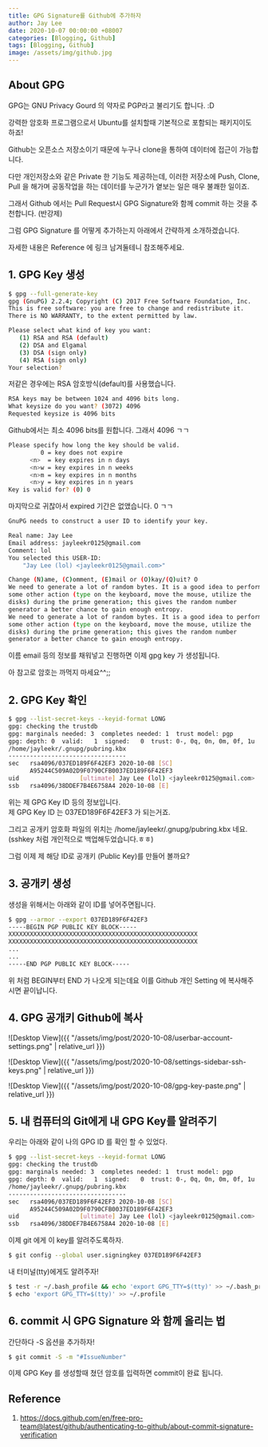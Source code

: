 ```yaml
---
title: GPG Signature를 Github에 추가하자
author: Jay Lee
date: 2020-10-07 00:00:00 +08007
categories: [Blogging, Github]
tags: [Blogging, Github]
image: /assets/img/github.jpg
---
```


## About GPG

GPG는 GNU Privacy Gourd 의 약자로 PGP라고 불리기도 합니다. :D

강력한 암호화 프로그램으로서 Ubuntu를 설치할때 기본적으로 포함되는 패키지이도 하죠!

Github는 오픈소스 저장소이기 때문에 누구나 clone을 통하여 데이터에 접근이 가능합니다.

다만 개인저장소와 같은 Private 한 기능도 제공하는데,
이러한 저장소에 Push, Clone, Pull 을 해가며 공동작업을 하는 데이터를 누군가가 옅보는 일은 매우 불쾌한 일이죠.

그래서 Github 에서는 Pull Request시 GPG Signature와 함께 commit 하는 것을 추천합니다. (반강제)

그럼 GPG Signature 를 어떻게 추가하는지 아래에서 간략하게 소개하겠습니다.

자세한 내용은 Reference 에 링크 남겨둘테니 참조해주세요.


## 1. GPG Key 생성

``` sh
$ gpg --full-generate-key
gpg (GnuPG) 2.2.4; Copyright (C) 2017 Free Software Foundation, Inc.
This is free software: you are free to change and redistribute it.
There is NO WARRANTY, to the extent permitted by law.

Please select what kind of key you want:
   (1) RSA and RSA (default)
   (2) DSA and Elgamal
   (3) DSA (sign only)
   (4) RSA (sign only)
Your selection? 
```

저같은 경우에는 RSA 암호방식(default)를 사용했습니다.

``` sh
RSA keys may be between 1024 and 4096 bits long.
What keysize do you want? (3072) 4096
Requested keysize is 4096 bits
```

Github에서는 최소 4096 bits를 원합니다. 그래서 4096 ㄱㄱ

``` sh
Please specify how long the key should be valid.
         0 = key does not expire
      <n>  = key expires in n days
      <n>w = key expires in n weeks
      <n>m = key expires in n months
      <n>y = key expires in n years
Key is valid for? (0) 0
```

마지막으로 귀찮아서 expired 기간은 없앴습니다. 0 ㄱㄱ

``` sh
GnuPG needs to construct a user ID to identify your key.

Real name: Jay Lee
Email address: jayleekr0125@gmail.com
Comment: lol
You selected this USER-ID:
    "Jay Lee (lol) <jayleekr0125@gmail.com>"

Change (N)ame, (C)omment, (E)mail or (O)kay/(Q)uit? O
We need to generate a lot of random bytes. It is a good idea to perform
some other action (type on the keyboard, move the mouse, utilize the
disks) during the prime generation; this gives the random number
generator a better chance to gain enough entropy.
We need to generate a lot of random bytes. It is a good idea to perform
some other action (type on the keyboard, move the mouse, utilize the
disks) during the prime generation; this gives the random number
generator a better chance to gain enough entropy.
```

이름 email 등의 정보를 채워넣고 진행하면 이제 gpg key 가 생성됩니다.

아 참고로 암호는 까먹지 마세요^^;;

## 2. GPG Key 확인

``` sh
$ gpg --list-secret-keys --keyid-format LONG
gpg: checking the trustdb
gpg: marginals needed: 3  completes needed: 1  trust model: pgp
gpg: depth: 0  valid:   1  signed:   0  trust: 0-, 0q, 0n, 0m, 0f, 1u
/home/jayleekr/.gnupg/pubring.kbx
---------------------------------
sec   rsa4096/037ED189F6F42EF3 2020-10-08 [SC]
      A95244C509A02D9F0790CFB0037ED189F6F42EF3
uid                 [ultimate] Jay Lee (lol) <jayleekr0125@gmail.com>
ssb   rsa4096/38DDEF7B4E6758A4 2020-10-08 [E]
```

위는 제 GPG Key ID 등의 정보입니다.  
제 GPG Key ID 는 037ED189F6F42EF3 가 되는거죠.

그리고 공개키 암호화 파일의 위치는  /home/jayleekr/.gnupg/pubring.kbx 네요. 
(sshkey 처럼 개인적으로 백업해두었습니다.ㅎㅎ)

그럼 이제 제 해당 ID로 공개키 (Public Key)를 만들어 볼까요?

## 3. 공개키 생성

생성을 위해서는 아래와 같이 ID를 넣어주면됩니다.

``` sh
$ gpg --armor --export 037ED189F6F42EF3
-----BEGIN PGP PUBLIC KEY BLOCK-----
XXXXXXXXXXXXXXXXXXXXXXXXXXXXXXXXXXXXXXXXXXXXXXXXXXXXX
XXXXXXXXXXXXXXXXXXXXXXXXXXXXXXXXXXXXXXXXXXXXXXXXXXXXX
...
...
-----END PGP PUBLIC KEY BLOCK-----
```

위 처럼 BEGIN부터 END 가 나오게 되는데요 이를 Github 개인 Setting 에 복사해주시면 끝이납니다.

## 4. GPG 공개키 Github에 복사

![Desktop View]({{ "/assets/img/post/2020-10-08/userbar-account-settings.png" | relative_url }})

![Desktop View]({{ "/assets/img/post/2020-10-08/settings-sidebar-ssh-keys.png" | relative_url }})

![Desktop View]({{ "/assets/img/post/2020-10-08/gpg-key-paste.png" | relative_url }})

## 5. 내 컴퓨터의 Git에게 내 GPG Key를 알려주기

우리는 아래와 같이 나의 GPG ID 를 확인 할 수 있었다.

``` sh
$ gpg --list-secret-keys --keyid-format LONG
gpg: checking the trustdb
gpg: marginals needed: 3  completes needed: 1  trust model: pgp
gpg: depth: 0  valid:   1  signed:   0  trust: 0-, 0q, 0n, 0m, 0f, 1u
/home/jayleekr/.gnupg/pubring.kbx
---------------------------------
sec   rsa4096/037ED189F6F42EF3 2020-10-08 [SC]
      A95244C509A02D9F0790CFB0037ED189F6F42EF3
uid                 [ultimate] Jay Lee (lol) <jayleekr0125@gmail.com>
ssb   rsa4096/38DDEF7B4E6758A4 2020-10-08 [E]
```

이제 git 에게 이 key를 알려주도록하자.

``` sh
$ git config --global user.signingkey 037ED189F6F42EF3
```

내 터미널(tty)에게도 알려주자!

```sh
$ test -r ~/.bash_profile && echo 'export GPG_TTY=$(tty)' >> ~/.bash_profile
$ echo 'export GPG_TTY=$(tty)' >> ~/.profile
```

## 6. commit 시 GPG Signature 와 함께 올리는 법

간단하다 -S 옵션을 추가하자!

``` sh
$ git commit -S -m "#IssueNumber"
```

이제 GPG Key 를 생성할때 쳤던 암호를 입력하면 commit이 완료 됩니다.

## Reference

1. https://docs.github.com/en/free-pro-team@latest/github/authenticating-to-github/about-commit-signature-verification